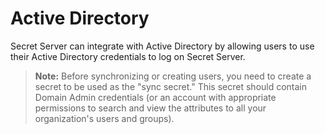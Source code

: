 [title]: # "Active Directory"
[tags]: # "Active Directory"
[priority]: # "1000"

# Active Directory

Secret Server can integrate with Active Directory by allowing users to use  their Active Directory credentials to log on Secret Server.

> **Note:** Before synchronizing or creating users, you need to create a secret to be used as the "sync secret." This secret should contain Domain Admin credentials (or an account with appropriate permissions to search and view the attributes to all your organization's users and groups).

